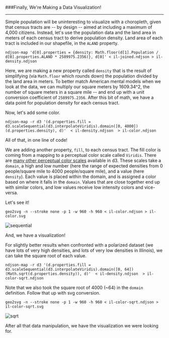 ###Finally, We're Making a Data Visualization!

-----

Simple population will be uninteresting to visualize with a choropleth, given that census tracts are -- by design -- aimed at including a maximum of 4,000 citizens. Instead, let's use the population data and the land area in meters of each census tract to derive population density. Land area of each tract is included in our shapefile, in the `ALAND` property.

```
ndjson-map 'd[0].properties = {density: Math.floor(d[1].Population / d[0].properties.ALAND * 2589975.2356)}, d[0]' < il-joined.ndjson > il-density.ndjson
```

Here, we are making a new property called `density` that is the result of simplifying (via `Math.floor` which rounds down) the population divided by the land area in meters. To better match American mental models when we look at the data, we can multiply our square meters by 1609.34^2, the number of square meters in a square mile -- and end up with a unit conversion coefficient of `2589975.2356`. After this bit of math, we have a data point for population density for each census tract.

Now, let's add some color.

```
ndjson-map -r d3 '(d.properties.fill = d3.scaleSequential(d3.interpolateViridis).domain([0, 4000])(d.properties.density), d)'  < il-density.ndjson  > il-color.ndjson
```

All of that, in one line of code! 

We are adding another property, `fill`, to each census tract. The fill color is coming from a mapping to a perceptual color scale called `Viridis`. There are [many other perceptual color scales](https://github.com/d3/d3-scale/blob/master/README.md#interpolateViridis) available in d3. These scales take a `domain`, a high and low number (here the range of expected densities from 0 people/square mile to 4000 people/square mile), and a value (here `density`). Each value is placed within the domain, and is assigned a color based on where it falls in the `domain`. Values that are close together end up with similar colors, and low values receive low intensity colors and vice-versa.

Let's see it!

```
geo2svg -n --stroke none -p 1 -w 960 -h 960 < il-color.ndjson > il-color.svg
```

![sequential](http://www.zachpino.com/d3/il-color-reg.svg)

And, we have a visualization!

For slightly better results when confronted with a polarized dataset (we have lots of very high densities, and lots of very low densities in Illinois), we can take the square root of each value.

```
ndjson-map -r d3 '(d.properties.fill = d3.scaleSequential(d3.interpolateViridis).domain([0, 64])(Math.sqrt(d.properties.density)), d)'  < il-density.ndjson  > il-color-sqrt.ndjson
```

Note that we also took the square root of 4000 (~64) in the `domain` definition. Follow that up with svg conversion.

```
geo2svg -n --stroke none -p 1 -w 960 -h 960 < il-color-sqrt.ndjson > il-color-sqrt.svg
```

![sqrt](http://www.zachpino.com/d3/il-color.svg)

After all that data manipulation, we have the visualization we were looking for.

